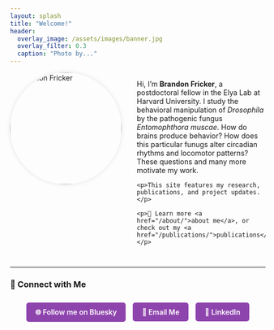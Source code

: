 ```yaml
---
layout: splash
title: "Welcome!"
header:
  overlay_image: /assets/images/banner.jpg
  overlay_filter: 0.3
  caption: "Photo by..."
---
```


<div style="display: flex; align-items: flex-start; gap: 30px; flex-wrap: wrap; margin-bottom: 2em;">
  <img src="/assets/images/headshot.jpg" alt="Brandon Fricker" style="width: 220px; height: 220px; object-fit: cover; border-radius: 50%; box-shadow: 0 0 10px rgba(0,0,0,0.1);">

  <div style="flex: 1; min-width: 250px;">
    <p>Hi, I’m <strong>Brandon Fricker</strong>, a postdoctoral fellow in the Elya Lab at Harvard University. I study the behavioral manipulation of <em>Drosophila</em> by the pathogenic fungus <em>Entomophthora muscae</em>. How do brains produce behavior? How does this particular funugs alter circadian rhythms and locomotor patterns? These questions and many more motivate my work.</p>

    <p>This site features my research, publications, and project updates.</p>

    <p>🔬 Learn more <a href="/about/">about me</a>, or check out my <a href="/publications/">publications</a>.</p>
  </div>
</div>

---

### 💬 Connect with Me

<div style="text-align: center; margin-top: 1.5em;">

  <a href="https://bsky.app/profile/your-handle.bsky.social" target="_blank" style="display: inline-block; background-color: #8e44ad; color: white; padding: 10px 18px; border-radius: 5px; font-weight: 600; text-decoration: none; margin: 5px;">
    🌐 Follow me on Bluesky
  </a>

  <a href="mailto:bfricker@g.harvard.edu" style="display: inline-block; background-color: #8e44ad; color: white; padding: 10px 18px; border-radius: 5px; font-weight: 600; text-decoration: none; margin: 5px;">
    📧 Email Me
  </a>

  <a href="https://www.linkedin.com/in/brandonfricker/" target="_blank" style="display: inline-block; background-color: #8e44ad; color: white; padding: 10px 18px; border-radius: 5px; font-weight: 600; text-decoration: none; margin: 5px;">
    💼 LinkedIn
  </a>

</div>
